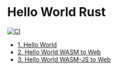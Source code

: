 # Hello World Rust

[![CI](https://github.com/jabrena/hello-world-rust/actions/workflows/build.yaml/badge.svg)](https://github.com/jabrena/hello-world-rust/actions/workflows/build.yaml)

- [1. Hello World](./hello_world/README.md)
- [2. Hello World WASM to Web](./hello_world_wasm_web/README.md)
- [3. Hello World WASM-JS to Web](./hello_world_wasmjs_web/README.md)